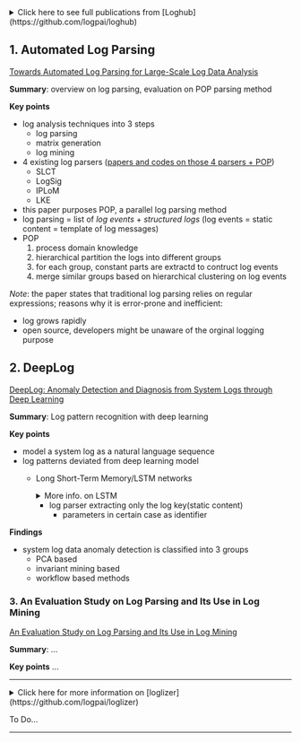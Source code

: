 
<details>
<summary>Click here to see full publications from [Loghub](https://github.com/logpai/loghub)</summary>
<p>

##### Publications using loghub datasets	
+ [**CCS'17**] Min Du, Feifei Li, Guineng Zheng, Vivek Srikumar. [DeepLog: Anomaly Detection and Diagnosis from System Logs through Deep Learning](https://acmccs.github.io/papers/p1285-duA.pdf). ACM Conference on Computer and Communications Security (CCS), 2017.
+ [**TDSC'17**] Pinjia He, Jieming Zhu, Shilin He, Jian Li, Michael R. Lyu. [Towards Automated Log Parsing for Large-Scale Log Data Analysis](http://jiemingzhu.github.io/pub/pjhe_tdsc2017.pdf). IEEE Transactions on Dependable and Secure Computing (TDSC), 2017.
+ [**ICWS'17**] Pinjia He, Jieming Zhu, Zibin Zheng, Michael R. Lyu. [Drain: An Online Log Parsing Approach with Fixed Depth Tree](http://jiemingzhu.github.io/pub/pjhe_icws2017.pdf). IEEE International Conference on Web Services (ICWS), 2017.
+ [**ICSE'16**] Qingwei Lin, Hongyu Zhang, Jian-Guang Lou, Yu Zhang, Xuewei Chen. [Log Clustering Based Problem Identification for Online Service Systems](http://ieeexplore.ieee.org/document/7883294/). International Conference on Software Engineering (ICSE), 2016.
+ [**DSN'16**] Pinjia He, Jieming Zhu, Shilin He, Jian Li, Michael R. Lyu. [An Evaluation Study on Log Parsing and Its Use in Log Mining](http://jiemingzhu.github.io/pub/pjhe_dsn2016.pdf). IEEE/IFIP International Conference on Dependable Systems and Networks (DSN), 2016.
+ [**ISSRE'16**] Shilin He, Jieming Zhu, Pinjia He, Michael R. Lyu. [Experience Report: System Log Analysis for Anomaly Detection](http://jiemingzhu.github.io/pub/slhe_issre2016.pdf). IEEE International Symposium on Software Reliability Engineering (ISSRE), 2016.
+ [**KDD'09**] Adetokunbo Makanju, A. Nur Zincir-Heywood, Evangelos E. Milios. [Clustering Event Logs Using Iterative Partitioning](http://citeseerx.ist.psu.edu/viewdoc/download?doi=10.1.1.503.7668&rep=rep1&type=pdf). ACM SIGKDD International Conference on Knowledge Discovery and Data Mining (KDD), 2009.
+ [**SOSP'09**] Wei Xu, Ling Huang, Armando Fox, David A. Patterson, Michael I. Jordan. [Detecting Large-Scale System Problems by Mining Console Logs](https://www.sigops.org/sosp/sosp09/papers/xu-sosp09.pdf). ACM Symposium on Operating Systems Principles (SOSP), 2009. 
+ [**DSN'07**] Adam J. Oliner, Jon Stearley. [What Supercomputers Say: A Study of Five System Logs](http://ieeexplore.ieee.org/document/4273008/). IEEE/IFIP International Conference on Dependable Systems and Networks (DSN), 2007.

</p>
</details>

## 1. Automated Log Parsing
[Towards Automated Log Parsing for Large-Scale Log Data Analysis](http://jiemingzhu.github.io/pub/pjhe_tdsc2017.pdf)

**Summary**: overview on log parsing, evaluation on POP parsing method

**Key points**
	
* log analysis techniques into 3 steps
	* log parsing	
	* matrix generation
	* log mining
* 4 existing log parsers ([papers and codes on those 4 parsers + POP](https://github.com/logpai/logparser))
	* SLCT
	* LogSig
	* IPLoM
	* LKE
* this paper purposes POP, a parallel log parsing method
* log parsing = list of _log events_ + _structured logs_ (log events = static content = template of log messages)
* POP 
	1. process domain knowledge
	2. hierarchical partition the logs into different groups
	3. for each group, constant parts are extractd to contruct log events
	4. merge similar groups based on hierarchical clustering on log events 

*Note*: the paper states that traditional log parsing relies on regular expressions; reasons why it is error-prone and inefficient:

* log grows rapidly
* open source, developers might be unaware of the orginal logging purpose


## 2. DeepLog

[DeepLog: Anomaly Detection and Diagnosis from System Logs through Deep Learning](https://acmccs.github.io/papers/p1285-duA.pdf)

**Summary**: Log pattern recognition with deep learning
	
**Key points**

* model a system log as a natural language sequence
* log patterns deviated from deep learning model 
	* Long Short-Term Memory/LSTM networks 
	
		<details>
		<summary>More info. on LSTM</summary>
		<p>	
		
					RNN = a deep learning model that forwards the output of a layer to the next input 
					LSTM network = instace of Recurrent Neural Network/RNN = used to solve 'the vanishing gradient' problem as a gating unit = which makes the decision of forgetting and remembering the input for future timestamps
					'the vanishing gradient' = the earlier layers of the network are the slowest to train = expotential small gradient = small update to the next layer = barely moving the weight
					'gradient' = rate at which cost changes with respect to weight or bias 
					cost = generated output - actual output
					
					Neural networks composed of: 
						1) input layer
						2) hidden layer
						3) output layer
					Neural networks = classifier by using, for example, forward progation; = for more complex example, it serves for pattern recognition (ie. deep net for facial recognition)
						
		* [The vanishing gradient](https://youtu.be/SKMpmAOUa2Q)
		* [Which deep network to use](https://www.youtube.com/watch?v=JjZDoojyzXQ)
		</p>
		</details>

		* log parser extracting only the log key(static content)
			* parameters in certain case as identifier
	
	
**Findings**

* system log data anomaly detection is classified into 3 groups
	* PCA based
	* invariant mining based
	* workflow based methods
	
### 3. An Evaluation Study on Log Parsing and Its Use in Log Mining
[An Evaluation Study on Log Parsing and Its Use in Log Mining](http://jiemingzhu.github.io/pub/pjhe_dsn2016.pdf)


**Summary**: ...
	
**Key points** 
...
	
<hr>

<details>
<summary>Click here for more information on [loglizer](https://github.com/logpai/loglizer)</summary>
<p>
Loglizer is an open-source python tool for automatic log-based anomaly detection with machine learning techniques. In this project, six popular anomaly detection methods are implemented and evaluated on two public datasets.
</p>
</details>

To Do...
<hr>

